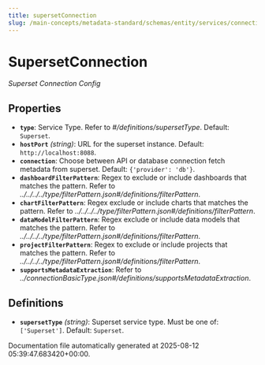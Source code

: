 ```yaml
---
title: supersetConnection
slug: /main-concepts/metadata-standard/schemas/entity/services/connections/dashboard/supersetconnection
---
```


# SupersetConnection

*Superset Connection Config*

## Properties

- **`type`**: Service Type. Refer to *#/definitions/supersetType*. Default: `Superset`.
- **`hostPort`** *(string)*: URL for the superset instance. Default: `http://localhost:8088`.
- **`connection`**: Choose between API or database connection fetch metadata from superset. Default: `{'provider': 'db'}`.
- **`dashboardFilterPattern`**: Regex to exclude or include dashboards that matches the pattern. Refer to *../../../../type/filterPattern.json#/definitions/filterPattern*.
- **`chartFilterPattern`**: Regex exclude or include charts that matches the pattern. Refer to *../../../../type/filterPattern.json#/definitions/filterPattern*.
- **`dataModelFilterPattern`**: Regex exclude or include data models that matches the pattern. Refer to *../../../../type/filterPattern.json#/definitions/filterPattern*.
- **`projectFilterPattern`**: Regex to exclude or include projects that matches the pattern. Refer to *../../../../type/filterPattern.json#/definitions/filterPattern*.
- **`supportsMetadataExtraction`**: Refer to *../connectionBasicType.json#/definitions/supportsMetadataExtraction*.
## Definitions

- **`supersetType`** *(string)*: Superset service type. Must be one of: `['Superset']`. Default: `Superset`.


Documentation file automatically generated at 2025-08-12 05:39:47.683420+00:00.
